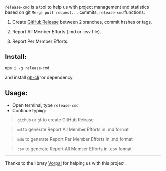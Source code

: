 `release-cmd` is a tool to help us with project management and statistics based on git `Merge pull request...`
commits, `release-cmd` functions:

1. Create [GitHub Release](https://docs.github.com/en/repositories/releasing-projects-on-github/managing-releases-in-a-repository)
between 2 branches, commit hashes or tags.

2. Report All Member Efforts (.md or .csv file).

3. Report Per Member Efforts.

## Install:

`npm i -g release-cmd`

and install [gh-cli](https://cli.github.com/) for dependency.

## Usage:

- Open terminal, type `release-cmd`
- Continue typing:

> `github` or `gh` to create GitHub Release

> `md` to generate Report All Member Efforts in .md format

> `mdu` to generate Report Per Member Efforts in .md format

> `csv` to generate Report All Member Efforts in .csv format

---

Thanks to the library [Vorpal](https://github.com/dthree/vorpal) for helping us with this project.
